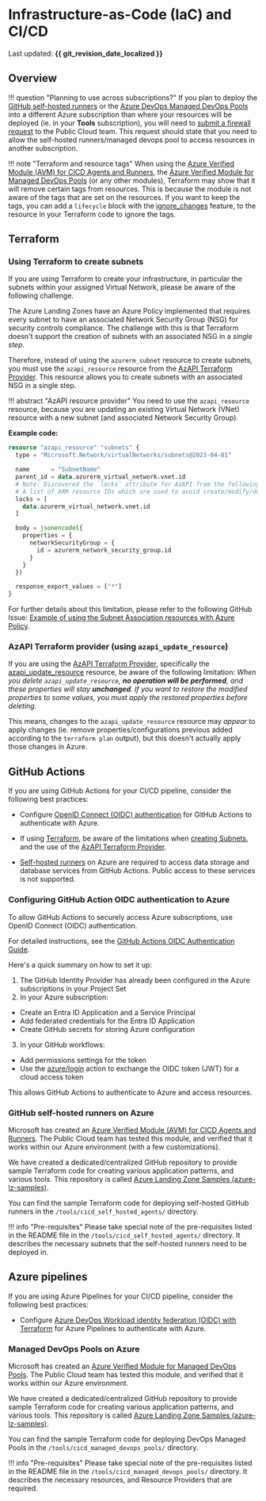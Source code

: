 # Infrastructure-as-Code (IaC) and CI/CD

Last updated: **{{ git_revision_date_localized }}**

## Overview

!!! question "Planning to use across subscriptions?"
    If you plan to deploy the [GitHub self-hosted runners](#github-self-hosted-runners-on-azure) or the [Azure DevOps Managed DevOps Pools](#managed-devops-pools-on-azure) into a different Azure subscription than where your resources will be deployed (ie. in your **Tools** subscription), you will need to [submit a firewall request](https://citz-do.atlassian.net/servicedesk/customer/portal/3) to the Public Cloud team. This request should state that you need to allow the self-hosted runners/managed devops pool to access resources in another subscription.

!!! note "Terraform and resource tags"
    When using the [Azure Verified Module (AVM) for CICD Agents and Runners](https://github.com/Azure/terraform-azurerm-avm-ptn-cicd-agents-and-runners), the [Azure Verified Module for Managed DevOps Pools](https://github.com/Azure/terraform-azurerm-avm-res-devopsinfrastructure-pool) (or any other modules), Terraform may show that it will remove certain tags from resources. This is because the module is not aware of the tags that are set on the resources. If you want to keep the tags, you can add a `lifecycle` block with the [ignore_changes](https://developer.hashicorp.com/terraform/language/meta-arguments/lifecycle#ignore_changes) feature, to the resource in your Terraform code to ignore the tags.

## Terraform

### Using Terraform to create subnets

If you are using Terraform to create your infrastructure, in particular the subnets within your assigned Virtual Network, please be aware of the following challenge.

The Azure Landing Zones have an Azure Policy implemented that requires every subnet to have an associated Network Security Group (NSG) for security controls compliance. The challenge with this is that Terraform doesn't support the creation of subnets with an associated NSG in a _single step_.

Therefore, instead of using the `azurerm_subnet` resource to create subnets, you must use the `azapi_resource` resource from the [AzAPI Terraform Provider](https://registry.terraform.io/providers/Azure/azapi/latest/docs). This resource allows you to create subnets with an associated NSG in a single step.

!!! abstract "AzAPI resource provider"
    You need to use the `azapi_resource` resource, because you are updating an existing Virtual Network (VNet) resource with a new subnet (and associated Network Security Group).

**Example code:**

```terraform
resource "azapi_resource" "subnets" {
  type = "Microsoft.Network/virtualNetworks/subnets@2023-04-01"

  name      = "SubnetName"
  parent_id = data.azurerm_virtual_network.vnet.id
  # Note: Discovered the `locks` attribute for AzAPI from the following GitHub Issue: https://github.com/Azure/terraform-provider-azapi/issues/503
  # A list of ARM resource IDs which are used to avoid create/modify/delete azapi resources at the same time.
  locks = [
    data.azurerm_virtual_network.vnet.id
  ]

  body = jsonencode({
    properties = {
      networkSecurityGroup = {
        id = azurerm_network_security_group.id
      }
    }
  })

  response_export_values = ["*"]
}
```

For further details about this limitation, please refer to the following GitHub Issue: [Example of using the Subnet Association resources with Azure Policy](https://github.com/hashicorp/terraform-provider-azurerm/issues/9022).

### AzAPI Terraform provider (using `azapi_update_resource`)

If you are using the [AzAPI Terraform Provider](https://learn.microsoft.com/en-us/azure/developer/terraform/overview), specifically the [azapi_update_resource](https://registry.terraform.io/providers/azure/azapi/latest/docs/resources/update_resource) resource, be aware of the following limitation: _When you delete `azapi_update_resource`, **no operation will be performed**, and these properties will stay **unchanged**. If you want to restore the modified properties to some values, you must apply the restored properties before deleting_.

This means, changes to the `azapi_update_resource` resource may _appear_ to apply changes (ie. remove properties/configurations previous added according to the `terraform plan` output), but this doesn't actually apply those changes in Azure.

## GitHub Actions

If you are using GitHub Actions for your CI/CD pipeline, consider the following best practices:

- Configure [OpenID Connect (OIDC) authentication](#configuring-github-action-oidc-authentication-to-azure) for GitHub Actions to authenticate with Azure.

- If using [Terraform](https://www.terraform.io/), be aware of the limitations when [creating Subnets](#using-terraform-to-create-subnets), and the use of the [AzAPI Terraform Provider](#azapi-terraform-provider-using-azapi_update_resource).

- [Self-hosted runners](#github-self-hosted-runners-on-azure) on Azure are required to access data storage and database services from GitHub Actions. Public access to these services is not supported.

### Configuring GitHub Action OIDC authentication to Azure

To allow GitHub Actions to securely access Azure subscriptions, use OpenID Connect (OIDC) authentication.

For detailed instructions, see the [GitHub Actions OIDC Authentication Guide](https://docs.github.com/en/actions/security-for-github-actions/security-hardening-your-deployments/configuring-openid-connect-in-azure).

Here's a quick summary on how to set it up:

1. The GitHub Identity Provider has already been configured in the Azure subscriptions in your Project Set
2. In your Azure subscription:

  - Create an Entra ID Application and a Service Principal
  - Add federated credentials for the Entra ID Application
  - Create GitHub secrets for storing Azure configuration

3. In your GitHub workflows:

  - Add permissions settings for the token
  - Use the [azure/login](https://github.com/Azure/login) action to exchange the OIDC token (JWT) for a cloud access token

This allows GitHub Actions to authenticate to Azure and access resources.

### GitHub self-hosted runners on Azure

Microsoft has created an [Azure Verified Module (AVM) for CICD Agents and Runners](https://github.com/Azure/terraform-azurerm-avm-ptn-cicd-agents-and-runners). The Public Cloud team has tested this module, and verified that it works within our Azure environment (with a few customizations).

We have created a dedicated/centralized GitHub repository to provide sample Terraform code for creating various application patterns, and various tools. This repository is called [Azure Landing Zone Samples (azure-lz-samples)](https://github.com/bcgov/azure-lz-samples).

You can find the sample Terraform code for deploying self-hosted GitHub runners in the `/tools/cicd_self_hosted_agents/` directory.

!!! info "Pre-requisites"
    Please take special note of the pre-requisites listed in the README file in the `/tools/cicd_self_hosted_agents/` directory. It describes the necessary subnets that the self-hosted runners need to be deployed in.

## Azure pipelines

If you are using Azure Pipelines for your CI/CD pipeline, consider the following best practices:

- Configure [Azure DevOps Workload identity federation (OIDC) with Terraform](https://devblogs.microsoft.com/devops/introduction-to-azure-devops-workload-identity-federation-oidc-with-terraform/) for Azure Pipelines to authenticate with Azure.

### Managed DevOps Pools on Azure

Microsoft has created an [Azure Verified Module for Managed DevOps Pools](https://github.com/Azure/terraform-azurerm-avm-res-devopsinfrastructure-pool). The Public Cloud team has tested this module, and verified that it works within our Azure environment.

We have created a dedicated/centralized GitHub repository to provide sample Terraform code for creating various application patterns, and various tools. This repository is called [Azure Landing Zone Samples (azure-lz-samples)](https://github.com/bcgov/azure-lz-samples).

You can find the sample Terraform code for deploying DevOps Managed Pools in the `/tools/cicd_managed_devops_pools/` directory.

!!! info "Pre-requisites"
    Please take special note of the pre-requisites listed in the README file in the `/tools/cicd_managed_devops_pools/` directory. It describes the necessary resources, and Resource Providers that are required.
